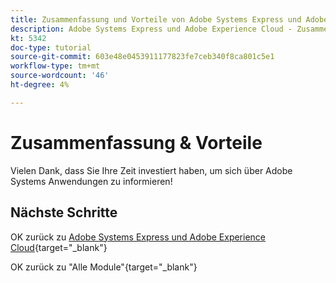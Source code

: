 ```yaml
---
title: Zusammenfassung und Vorteile von Adobe Systems Express und Adobe Experience Cloud
description: Adobe Systems Express und Adobe Experience Cloud - Zusammenfassung
kt: 5342
doc-type: tutorial
source-git-commit: 603e48e0453911177823fe7ceb340f8ca801c5e1
workflow-type: tm+mt
source-wordcount: '46'
ht-degree: 4%

---
```


# Zusammenfassung &amp; Vorteile

Vielen Dank, dass Sie Ihre Zeit investiert haben, um sich über Adobe Systems Anwendungen zu informieren!

## Nächste Schritte

OK zurück zu [Adobe Systems Express und Adobe Experience Cloud](./express.md){target="_blank"}

OK zurück zu &quot;Alle Module&quot;[](./../../../overview.md){target="_blank"}
